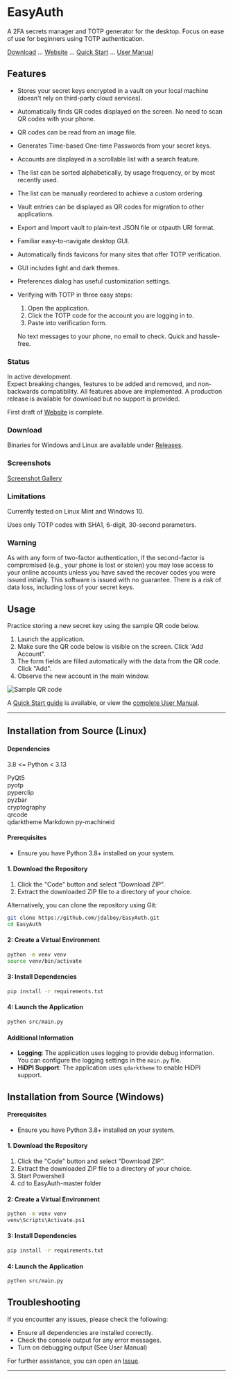 # EasyAuth
A 2FA secrets manager and TOTP generator for the desktop.
Focus on ease of use for beginners using TOTP authentication.  
  
[Download](https://github.com/jdalbey/EasyAuth/releases) ... [Website](https://jdalbey.github.io/EasyAuth/) ... [Quick Start](https://github.com/jdalbey/EasyAuth/blob/master/docs/Quick%20Start%20Guide.md) ... [User Manual](https://github.com/jdalbey/EasyAuth/wiki/User-Manual#easyauth-user-manual)
## Features
 - Stores your secret keys encrypted in a vault on your local machine (doesn't rely on third-party cloud services).
 - Automatically finds QR codes displayed on the screen.  No need to scan QR codes with your phone.
 - QR codes can be read from an image file.
 - Generates Time-based One-time Passwords from your secret keys.
 - Accounts are displayed in a scrollable list with a search feature.
 - The list can be sorted alphabetically, by usage frequency, or by most recently used.
 - The list can be manually reordered to achieve a custom ordering. 
 - Vault entries can be displayed as QR codes for migration to other applications.
 - Export and Import vault to plain-text JSON file or otpauth URI format.
 - Familiar easy-to-navigate desktop GUI.
 - Automatically finds favicons for many sites that offer TOTP verification.
 - GUI includes light and dark themes.
 - Preferences dialog has useful customization settings.
 - Verifying with TOTP in three easy steps: 
   1. Open the application. 
   2. Click the TOTP code for the account you are logging in to. 
   3. Paste into verification form.
 
   No text messages to your phone, no email to check. Quick and hassle-free.


### Status
In active development.  
Expect breaking changes, features to be added and removed, and non-backwards compatibility.
All features above are implemented.
A production release is available for download but no support is provided. 

First draft of [Website](https://jdalbey.github.io/EasyAuth/) is complete.

### Download

Binaries for Windows and Linux are available under [Releases](https://github.com/jdalbey/EasyAuth/releases).

### Screenshots

[Screenshot Gallery](https://jdalbey.github.io/EasyAuth/screenshot_gallery.html) 

### Limitations

Currently tested on Linux Mint and Windows 10.

Uses only TOTP codes with SHA1, 6-digit, 30-second parameters.

### Warning
As with any form of two-factor authentication, if the second-factor is compromised (e.g., your phone is lost or stolen) 
you may lose access to your online accounts unless you have saved the recover codes you were issued initially. 
This software is issued with no guarantee.  There is a risk of data loss, including loss of your secret keys.

## Usage
Practice storing a new secret key using the sample QR code below.
1. Launch the application.
2. Make sure the QR code below is visible on the screen. Click 'Add Account".
3. The form fields are filled automatically with the data from the QR code. Click "Add".
4. Observe the new account in the main window.

<img src="https://i.ibb.co/GPMh7Rq/Sample-QRcode-easyauth-demo.png" alt="Sample QR code">

A [Quick Start guide](https://github.com/jdalbey/EasyAuth/blob/master/docs/Quick%20Start%20Guide.md) is available,
or view the [complete User Manual](https://github.com/jdalbey/EasyAuth/wiki/User-Manual#easyauth-user-manual).



---
## Installation from Source (Linux)

#### Dependencies
3.8 <= Python < 3.13

PyQt5  
pyotp  
pyperclip  
pyzbar  
cryptography  
qrcode  
qdarktheme
Markdown
py-machineid

#### Prerequisites

- Ensure you have Python 3.8+ installed on your system.

#### 1. Download the Repository

1. Click the "Code" button and select "Download ZIP".
2. Extract the downloaded ZIP file to a directory of your choice.

Alternatively, you can clone the repository using Git:

```bash
git clone https://github.com/jdalbey/EasyAuth.git
cd EasyAuth
```

#### 2: Create a Virtual Environment

```bash
python -m venv venv
source venv/bin/activate  
```

#### 3: Install Dependencies

```bash
pip install -r requirements.txt
```

#### 4: Launch the Application


```bash
python src/main.py
```

#### Additional Information

- **Logging**: The application uses logging to provide debug information. You can configure the logging settings in the `main.py` file.
- **HiDPI Support**: The application uses `qdarktheme` to enable HiDPI support.

## Installation from Source (Windows)

#### Prerequisites

- Ensure you have Python 3.8+ installed on your system.

#### 1. Download the Repository

1. Click the "Code" button and select "Download ZIP".
2. Extract the downloaded ZIP file to a directory of your choice.
3. Start Powershell
4. cd to EasyAuth-master folder

#### 2: Create a Virtual Environment

```bash
python -m venv venv
venv\Scripts\Activate.ps1  
```

#### 3: Install Dependencies

```bash
pip install -r requirements.txt
```

#### 4: Launch the Application

```bash
python src/main.py
```


## Troubleshooting

If you encounter any issues, please check the following:

- Ensure all dependencies are installed correctly.
- Check the console output for any error messages.
- Turn on debugging output (See User Manual)

For further assistance, you can open an [Issue](https://github.com/jdalbey/EasyAuth/issues).

---



